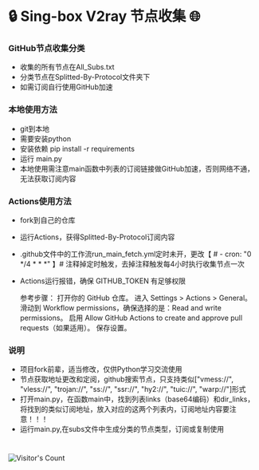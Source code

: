 # 🔒 Sing-box V2ray 节点收集 🌐

### GitHub节点收集分类

* 收集的所有节点在All_Subs.txt
* 分类节点在Splitted-By-Protocol文件夹下
* 如需订阅自行使用GitHub加速

### 本地使用方法
* git到本地
* 需要安装python
* 安装依赖   pip install -r requirements
* 运行 main.py
* 本地使用需注意main函数中列表的订阅链接做GitHub加速，否则网络不通，无法获取订阅内容

### Actions使用方法
* fork到自己的仓库
* 运行Actions，获得Splitted-By-Protocol订阅内容
* .github文件中的工作流run_main_fetch.yml定时未开，更改【  #   - cron: "0 */4 * * *" 】# 注释掉定时触发，去掉注释触发每4小时执行收集节点一次
* Actions运行报错，确保 GITHUB_TOKEN 有足够权限

  参考步骤：
  打开你的 GitHub 仓库。
  进入 Settings > Actions > General。
  滑动到 Workflow permissions，确保选择的是：Read and write permissions。
启用 Allow GitHub Actions to create and approve pull requests（如果适用）。
保存设置。


### 说明
* 项目fork前辈，适当修改，仅供Python学习交流使用
* 节点获取地址更改和定阅，github搜索节点，只支持类似["vmess://", "vless://", "trojan://", "ss://", "ssr://", "hy2://", "tuic://", "warp://"]形式
* 打开main.py，在函数main中，找到列表links（base64编码）和dir_links，将找到的类似订阅地址，放入对应的这两个列表内，订阅地址内容要注意！！！
* 运行main.py,在subs文件中生成分类的节点类型，订阅或复制使用



#
![Visitor's Count](https://profile-counter.glitch.me/Supprise0901_fetchNodes/count.svg)
